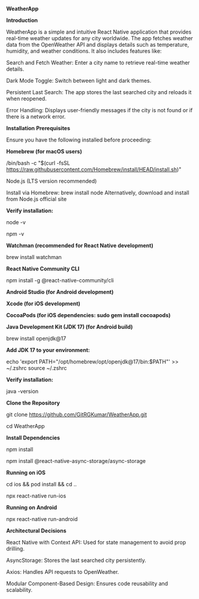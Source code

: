 **WeatherApp**

**Introduction**

WeatherApp is a simple and intuitive React Native application that provides real-time weather updates for any city worldwide. 
The app fetches weather data from the OpenWeather API and displays details such as temperature, humidity, and weather conditions. It also includes features like:

  Search and Fetch Weather: Enter a city name to retrieve real-time weather details.
  
  Dark Mode Toggle: Switch between light and dark themes.
  
  Persistent Last Search: The app stores the last searched city and reloads it when reopened.
  
  Error Handling: Displays user-friendly messages if the city is not found or if there is a network error.

**Installation**
**Prerequisites**

Ensure you have the following installed before proceeding:

**Homebrew (for macOS users)**

  /bin/bash -c "$(curl -fsSL https://raw.githubusercontent.com/Homebrew/install/HEAD/install.sh)"

Node.js (LTS version recommended)

  Install via Homebrew:
  brew install node
  Alternatively, download and install from Node.js official site

**Verify installation:**

  node -v
  
  npm -v

**Watchman (recommended for React Native development)**

  brew install watchman

**React Native Community CLI**

  npm install -g @react-native-community/cli

**Android Studio (for Android development)**

**Xcode (for iOS development)**

**CocoaPods (for iOS dependencies: sudo gem install cocoapods)**

**Java Development Kit (JDK 17) (for Android build)**

  brew install openjdk@17

**Add JDK 17 to your environment:**

  echo 'export PATH="/opt/homebrew/opt/openjdk@17/bin:$PATH"' >> ~/.zshrc
  source ~/.zshrc

**Verify installation:**

  java -version

**Clone the Repository**

  git clone https://github.com/GitRGKumar/WeatherApp.git
  
  cd WeatherApp

**Install Dependencies**

  npm install

  npm install @react-native-async-storage/async-storage

**Running on iOS**

  cd ios && pod install && cd ..
  
  npx react-native run-ios

**Running on Android**

  npx react-native run-android

**Architectural Decisions**

  React Native with Context API: Used for state management to avoid prop drilling.
  
  AsyncStorage: Stores the last searched city persistently.
  
  Axios: Handles API requests to OpenWeather.
  
  Modular Component-Based Design: Ensures code reusability and scalability.

